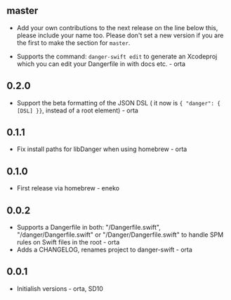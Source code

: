 ## master

* Add your own contributions to the next release on the line below this, please include your name too. Please don't set a new version if you are the first to make the section for `master`.

- Supports the command: `danger-swift edit` to generate an Xcodeproj which you can edit your Dangerfile in with docs etc. - orta

## 0.2.0

- Support the beta formatting of the JSON DSL ( it now is `{ "danger": { [DSL] }}`, instead of a root element) - orta

## 0.1.1

- Fix install paths for libDanger when using homebrew - orta

## 0.1.0

- First release via homebrew - eneko


## 0.0.2

* Supports a Dangerfile in both: "/Dangerfile.swift", "/danger/Dangerfile.swift" or "/Danger/Dangerfile.swift" to handle SPM rules on Swift files in the root - orta
* Adds a CHANGELOG, renames project to danger-swift - orta

## 0.0.1

* Initialish versions - orta, SD10
